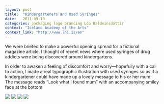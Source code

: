 ```yaml
---
layout: post
title:  "Kindergarteners and Used Syringes"
date:   2011-09-10
categories: packaging logo branding Lóa Baldvinsdóttir
context: "Iceland Academy of the Arts"
context_link: "http://www.lhi.is/en"
---
```

We were briefed to make a powerful opening spread for a fictional magazine article. I thought of recent news where used syringes of drug addicts were being discovered around kindergartens.

In order to awaken a feeling of discomfort and worry—hopefully with a call to action, I made a real typographic illustration with used syringes so as if a kindergartener could have made up a lovely message to his or her mum. The message reads “Look what I found mum” with an accompanying smiley face at the bottom.

<img src="https://dl.dropboxusercontent.com/s/czqs96zndgo53ic/piece-kindersyringes-cover.jpg?dl=0">

<img src="https://dl.dropboxusercontent.com/s/srofy2x77g9x57u/piece-kindersyringes-detail3.jpg?dl=0">

<img src="https://dl.dropboxusercontent.com/s/ebb1aibznyfga8o/piece-kindersyringes-detail1.jpg?dl=0">

<img src="https://dl.dropboxusercontent.com/s/f1pi9mjw227jib2/piece-kindersyringes-detail4.jpg?dl=0">
